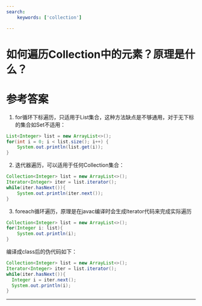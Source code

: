 ```yaml
---
search:
    keywords: ['collection']

---
```



# 如何遍历Collection中的元素？原理是什么？

# 参考答案

1. for循环下标遍历，只适用于List集合，这种方法缺点是不够通用，对于无下标的集合如Set不适用：
```java
List<Integer> list = new ArrayList<>();
for(int i = 0; i < list.size(); i++) {
    System.out.println(list.get(i));
}
```

2. 迭代器遍历，可以适用于任何Collection集合：
```java
Collection<Integer> list = new ArrayList<>();
Iterator<Integer> iter = list.iterator();
while(iter.hasNext()){
    System.out.println(iter.next());
}
```

3. foreach循环遍历，原理是在javac编译时会生成Iterator代码来完成实际遍历
```java
Collection<Integer> list = new ArrayList<>();
for(Integer i: list){
    System.out.println(i);
}
```
编译成class后的伪代码如下：
```java
Collection<Integer> list = new ArrayList<>();
Iterator<Integer> iter = list.iterator();
while(iter.hasNext()){
  Integer i = iter.next();
  System.out.println(i);
}
```


---